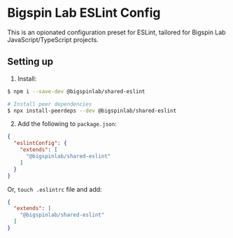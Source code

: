 # Bigspin Lab ESLint Config

This is an opionated configuration preset for ESLint, tailored
for Bigspin Lab JavaScript/TypeScript projects.

## Setting up

1. Install:

```bash
$ npm i --save-dev @bigspinlab/shared-eslint

# Install peer dependencies
$ npx install-peerdeps --dev @bigspinlab/shared-eslint
```

2. Add the following to `package.json`:

```json
{
  "eslintConfig": {
    "extends": [
      "@bigspinlab/shared-eslint"
    ]
  }
}
```

Or, `touch .eslintrc` file and add:

```json
{
  "extends": [
    "@bigspinlab/shared-eslint"
  ]
}
```
